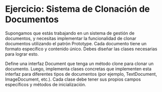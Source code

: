 # Ejercicio: Sistema de Clonación de Documentos

Supongamos que estás trabajando en un sistema de gestión de documentos, y necesitas implementar la funcionalidad de clonar documentos utilizando el patrón Prototype. Cada documento tiene un formato específico y contenido único. Debes diseñar las clases necesarias para lograr esto.

Define una interfaz Document que tenga un método clone para clonar un documento. Luego, implementa clases concretas que implementen esta interfaz para diferentes tipos de documentos (por ejemplo, TextDocument, ImageDocument, etc.). Cada clase debe tener sus propios campos específicos y métodos de inicialización.